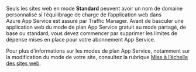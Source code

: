 Seuls les sites web en mode **Standard** peuvent avoir un nom de domaine personnalisé si l’équilibrage de charge de l’application web dans Azure App Service est assuré par Traffic Manager. Avant de basculer une application web du mode de plan App Service gratuit au mode partagé, de base ou standard, vous devez commencer par supprimer les limites de dépense mises en place pour votre abonnement App Service. 

Pour plus d’informations sur les modes de plan App Service, notamment sur la modification du mode de votre site, consultez la rubrique [Mise à l’échelle des sites web](../articles/app-service-web/web-sites-scale.md).



<!--HONumber=Nov16_HO3-->


